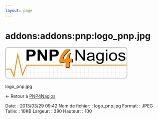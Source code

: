 ```yaml
---
layout: page
---
```


addons:addons:pnp:logo\_pnp.jpg
===============================

[![logo\_pnp.jpg](../../../../assets/media/addons/addons/pnp/logo_pnp.jpg@cache=&w=390&h=100 "logo_pnp.jpg")](../../../../assets/media/addons/addons/pnp/logo_pnp.jpg@cache= "Afficher le fichier original")

logo\_pnp.jpg

← Retour à
[PNP4Nagios](../../../../nagios/addons/pnp/start.html "nagios:addons:pnp:start")

Date:
:   2013/03/29 09:42
Nom de fichier:
:   logo\_pnp.jpg
Format:
:   JPEG
Taille:
:   10KB
Largeur:
:   390
Hauteur:
:   100

